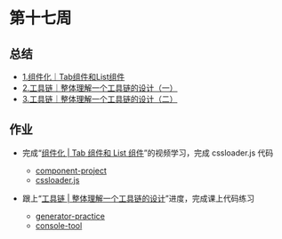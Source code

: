 # 第十七周

## 总结

- [1.组件化｜Tab组件和List组件](./1.组件化｜Tab组件和List组件.md)
- [2.工具链｜整体理解一个工具链的设计（一）](./2.工具链｜整体理解一个工具链的设计（一）.md)
- [3.工具链｜整体理解一个工具链的设计（二）](./3.工具链｜整体理解一个工具链的设计（二）.md)

## 作业

- 完成“[组件化 | Tab 组件和 List 组件](https://u.geekbang.org/lesson/12?article=215761)”的视频学习，完成 cssloader.js 代码
  - [component-project](./component-project)
  - [cssloader.js](./component-project/my-css-loader.js)

- 跟上“[工具链 | 整体理解一个工具链的设计](https://u.geekbang.org/lesson/12?article=215762)”进度，完成课上代码练习
  - [generator-practice](./generator-practice)
  - [console-tool](./console-tool)



